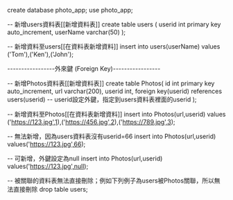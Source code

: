 create database photo_app;
use photo_app;

-- 新增users資料表[[新增資料表]]
create table users
(
	userid int primary key auto_increment,
    userName varchar(50)
);

-- 新增資料至users[[在資料表新增資料]]
insert into users(userName)
values
('Tom'),('Ken'),('John');

-----------------外來鍵 (Foreign Key)-----------------

-- 新增Photos資料表[[新增資料表]]
create table Photos(
	id int primary key auto_increment,
    url varchar(200),
    userid int,
    foreign key(userid) references users(userid) -- userid設定外鍵，指定到users資料表裡面的userid
);

-- 新增資料至Photos[[在資料表新增資料]]
insert into Photos(url,userid)
values
('https://123.jpg',1),('https://456.jpg',2),('https://789.jpg',3);

-- 無法新增，因為users資料表沒有userid=66
insert into  Photos(url,userid)
values('https://123.jpg',66);

-- 可新增，外鍵設定為null
insert into  Photos(url,userid)
values('https://123.jpg',null);

-- 被關聯的資料表無法直接刪除；例如下列例子為users被Photos關聯，所以無法直接刪除
drop table users;

